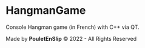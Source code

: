 # HangmanGame
Console Hangman game (in French) with C++ via QT.

Made by **PouletEnSlip** © 2022 - All Rights Reserved
